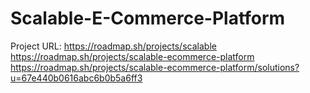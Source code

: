 # Scalable-E-Commerce-Platform
Project URL: https://roadmap.sh/projects/scalable
https://roadmap.sh/projects/scalable-ecommerce-platform
https://roadmap.sh/projects/scalable-ecommerce-platform/solutions?u=67e440b0616abc6b0b5a6ff3
